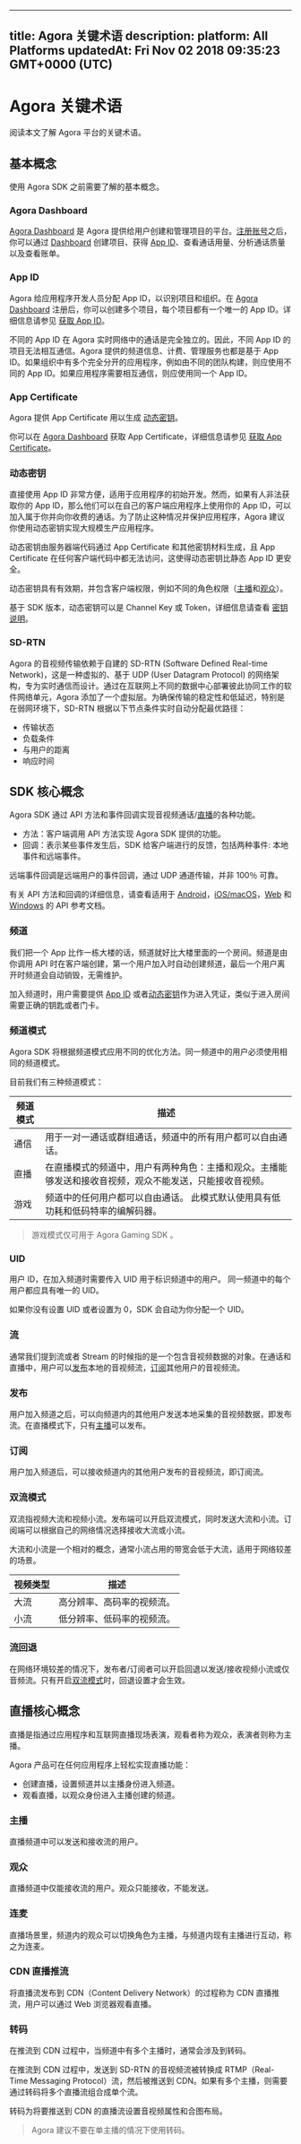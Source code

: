 
---
title: Agora 关键术语
description: 
platform: All Platforms
updatedAt: Fri Nov 02 2018 09:35:23 GMT+0000 (UTC)
---
# Agora 关键术语
阅读本文了解 Agora 平台的关键术语。

## 基本概念

使用 Agora SDK 之前需要了解的基本概念。

### Agora Dashboard

[Agora Dashboard](https://dashboard.agora.io/) 是 Agora 提供给用户创建和管理项目的平台。[注册账号](https://dashboard.agora.io/cn/signup)之后，你可以通过 [Dashboard](https://dashboard.agora.io/) 创建项目、获得 [App ID](#appid)、查看通话用量、分析通话质量以及查看账单。

### <a name="appid"></a>App ID

Agora 给应用程序开发人员分配 App ID，以识别项目和组织。在 [Agora Dashboard](https://dashboard.agora.io/) 注册后，你可以创建多个项目，每个项目都有一个唯一的 App ID。详细信息请参见 [获取 App ID](../../cn/Agora%20Platform/token.md)。

不同的 App ID 在 Agora 实时网络中的通话是完全独立的。因此，不同 App ID 的项目无法相互通信。Agora 提供的频道信息、计费、管理服务也都是基于 App ID。如果组织中有多个完全分开的应用程序，例如由不同的团队构建，则应使用不同的 App ID。如果应用程序需要相互通信，则应使用同一个 App ID。

### App Certificate

Agora 提供 App Certificate 用以生成 [动态密钥](#key)。

你可以在 [Agora Dashboard](https://dashboard.agora.io) 获取  App Certificate，详细信息请参见 [获取 App Certificate](../../cn/Agora%20Platform/token.md)。

### <a name="key"></a>动态密钥

直接使用 App ID 非常方便，适用于应用程序的初始开发。然而，如果有人非法获取你的 App ID，那么他们可以在自己的客户端应用程序上使用你的 App ID，可以加入属于你并向你收费的通话。为了防止这种情况并保护应用程序，Agora 建议你使用动态密钥实现大规模生产应用程序。

动态密钥由服务器端代码通过 App Certificate 和其他密钥材料生成，且 App Certificate 在任何客户端代码中都无法访问，这使得动态密钥比静态 App ID 更安全。

动态密钥具有有效期，并包含客户端权限，例如不同的角色权限（[主播](#host)和[观众](#audience)）。

基于 SDK 版本，动态密钥可以是 Channel Key 或 Token，详细信息请查看 [密钥说明](../../cn/Agora%20Platform/token.md)。

### SD-RTN

Agora 的音视频传输依赖于自建的 SD-RTN (Software Defined Real-time Network)，这是一种虚拟的、基于 UDP (User Datagram Protocol) 的网络架构，专为实时通信而设计。通过在互联网上不同的数据中心部署彼此协同工作的软件网络单元，Agora 添加了一个虚拟层。为确保传输的稳定性和低延迟，特别是在弱网环境下，SD-RTN 根据以下节点条件实时自动分配最优路径：

- 传输状态
- 负载条件
- 与用户的距离
- 响应时间

## SDK 核心概念

Agora SDK 通过 API 方法和事件回调实现音视频通话/[直播](#live)的各种功能。

- 方法：客户端调用 API 方法实现 Agora SDK 提供的功能。
- 回调：表示某些事件发生后，SDK 给客户端进行的反馈，包括两种事件: 本地事件和远端事件。

远端事件回调是远端用户的事件回调，通过 UDP 通道传输，并非 100％ 可靠。

有关 API 方法和回调的详细信息，请查看适用于 [Android](https://docs.agora.io/cn/Interactive%20Broadcast/API%20Reference/java/index.html)，[iOS/macOS](https://docs.agora.io/cn/Interactive%20Broadcast/API%20Reference/oc/index.html)，[Web](https://docs.agora.io/cn/Interactive%20Broadcast/API%20Reference/web/index.html) 和[ Windows](https://docs.agora.io/cn/Interactive%20Broadcast/API%20Reference/cpp/index.html) 的 API 参考文档。

### 频道

我们把一个 App 比作一栋大楼的话，频道就好比大楼里面的一个房间。频道是由你调用 API 时在客户端创建，第一个用户加入时自动创建频道，最后一个用户离开时频道会自动销毁，无需维护。

加入频道时，用户需要提供 [App ID](#appid) 或者[动态密钥](#key)作为进入凭证，类似于进入房间需要正确的钥匙或者门卡。



### 频道模式

Agora SDK 将根据频道模式应用不同的优化方法。同一频道中的用户必须使用相同的频道模式。

目前我们有三种频道模式：


| 频道模式 | 描述| 
| ---------------- | ---------------- | 
| 通信     | 用于一对一通话或群组通话，频道中的所有用户都可以自由通话。 | 
| 直播     | 在直播模式的频道中，用户有两种角色：主播和观众。主播能够发送和接收音视频，观众不能发送，只能接收音视频。| 
| 游戏     | 频道中的任何用户都可以自由通话。 此模式默认使用具有低功耗和低码特率的编解码器。| 


> 游戏模式仅可用于 Agora Gaming SDK 。

### UID

用户 ID，在加入频道时需要传入 UID 用于标识频道中的用户。 同一频道中的每个用户都应具有唯一的 UID。

如果你没有设置 UID 或者设置为 0，SDK 会自动为你分配一个 UID。

### 流

通常我们提到流或者 Stream 的时候指的是一个包含音视频数据的对象。在通话和直播中，用户可以[发布](#pub)本地的音视频流，[订阅](#sub)其他用户的音视频流。

### <a name = "pub"></a>发布

用户加入频道之后，可以向频道内的其他用户发送本地采集的音视频数据，即发布流。在直播模式下，只有[主播](#host)可以发布。

### <a name = "sub"></a>订阅

用户加入频道后，可以接收频道内的其他用户发布的音视频流，即订阅流。

### <a name ="dual"></a>双流模式

双流指视频大流和视频小流。发布端可以开启双流模式，同时发送大流和小流。订阅端可以根据自己的网络情况选择接收大流或小流。

大流和小流是一个相对的概念，通常小流占用的带宽会低于大流，适用于网络较差的场景。


| 视频类型 | 描述 | 
| ---------------- | ---------------- | 
| 大流     | 高分辨率、高码率的视频流。     | 
| 小流     | 低分辨率、低码率的视频流。     | 


### 流回退

在网络环境较差的情况下，发布者/订阅者可以开启回退以发送/接收视频小流或仅音频流。只有开启[双流模式](#dual)时，回退设置才会生效。

## <a name ="live"></a>直播核心概念

直播是指通过应用程序和互联网直播现场表演，观看者称为观众，表演者则称为主播。

Agora 产品可在任何应用程序上轻松实现直播功能：

- 创建直播，设置频道并以主播身份进入频道。
- 观看直播，以观众身份进入主播创建的频道。

### <a name ="host"></a>主播

直播频道中可以发送和接收流的用户。

### <a name ="audience"></a>观众

直播频道中仅能接收流的用户。观众只能接收，不能发送。

### 连麦

直播场景里，频道内的观众可以切换角色为主播，与频道内现有主播进行互动，称之为连麦。

### CDN 直播推流

将直播流发布到 CDN（Content Delivery Network）的过程称为 CDN 直播推流，用户可以通过 Web 浏览器观看直播。

### 转码

在推流到 CDN 过程中，当频道中有多个主播时，通常会涉及到转码。

在推流到 CDN 过程中，发送到 SD-RTN 的音视频流被转换成 RTMP（Real-Time Messaging Protocol）流，然后被推送到 CDN。如果有多个主播，则需要通过转码将多个直播流组合成单个流。

转码为将要推送到 CDN 的直播流设置音视频属性和合图布局。

> Agora 建议不要在单主播的情况下使用转码。
